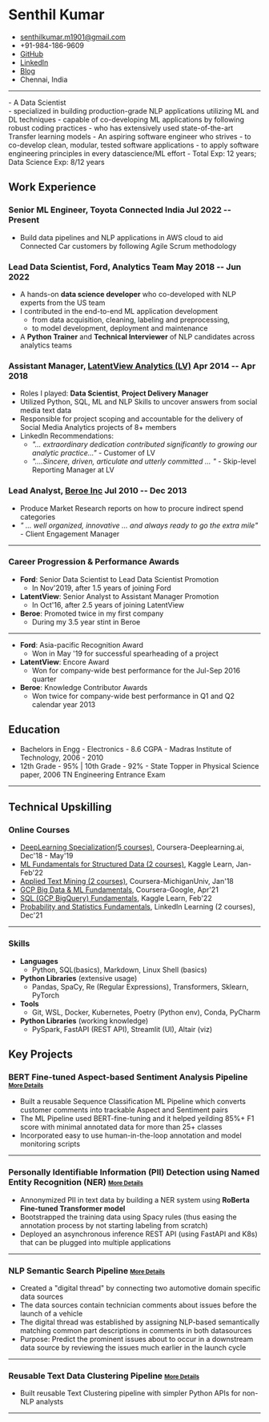 <!-- The (first) h1 will be used as the <title> of the HTML page -->
# Senthil Kumar

<!-- The unordered list immediately after the h1 will be formatted on a single
line. It is intended to be used for contact details -->
- <senthilkumar.m1901@gmail.com>
- +91-984-186-9609
- <a href="https://github.com/senthilkumarm1901">GitHub</a>
- <a href="https://linkedin.com/in/senthilkumarm1901">LinkedIn</a>
- <a href="https://senthilkumarm1901.github.io/learn_by_blogging">Blog</a>
- Chennai, India
<hr>
<!-- The paragraph after the h1 and ul and before the first h2 is optional. It
is intended to be used for a short summary. -->
- A Data Scientist <br>
    - specialized in building production-grade NLP applications utilizing ML and DL techniques
	- capable of co-developing ML applications by following robust coding practices
	- who has extensively used state-of-the-art Transfer learning models
- An aspiring software engineer who strives 
    - to co-develop clean, modular, tested software applications 
    - to apply software engineering principles in every datascience/ML effort
- Total Exp: 12 years; Data Science Exp: 8/12 years

## Work Experience

<!-- You have to wrap the "left" and "right" half of these headings in spans by
hand -->
### <span>Senior ML Engineer, Toyota Connected India</span> <span>Jul 2022 -- Present </span>
- Build data pipelines and NLP applications in AWS cloud to aid Connected Car customers by following Agile Scrum methodology 

### <span>Lead Data Scientist, Ford, Analytics Team</span> <span>May 2018 -- Jun 2022</span>

- A hands-on **data science developer** who co-developed with NLP experts from the US team
- I contributed in the end-to-end ML application development
    - from data acquisition, cleaning, labeling and preprocessing,
    - to model development, deployment and maintenance
- A **Python Trainer** and **Technical Interviewer** of NLP candidates across analytics teams

### <span>Assistant Manager, [LatentView Analytics (LV)](https://in.linkedin.com/company/latentview-analytics)</span> <span>Apr 2014 -- Apr 2018</span>

- Roles I played: **Data Scientist**, **Project Delivery Manager**
- Utilized Python, SQL, ML and NLP Skills to uncover answers from social media text data
- Responsible for project scoping and accountable for the delivery of Social Media Analytics projects of 8+ members
- LinkedIn Recommendations: 
    - *"... extraordinary dedication contributed significantly to growing our analytic practice..."* - Customer of LV
    - *"....Sincere, driven, articulate and utterly committed ... "* - Skip-level Reporting Manager at LV

### <span>Lead Analyst, [Beroe Inc](https://in.linkedin.com/company/beroe-inc)</span> <span>Jul 2010 -- Dec 2013 </span>
- Produce Market Research reports on how to procure indirect spend categories
- *" ... well organized, innovative ... and always ready to go the extra mile"* - Client Engagement Manager

<hr>

### Career Progression & Performance Awards

- **Ford**: Senior Data Scientist to Lead Data Scientist Promotion
    - In Nov'2019, after 1.5 years of joining Ford
- **LatentView**: Senior Analyst to Assistant Manager Promotion 
    - In Oct'16, after 2.5 years of joining LatentView
- **Beroe**: Promoted twice in my first company
    - During my 3.5 year stint in Beroe

<hr>

- **Ford**: Asia-pacific Recognition Award
    - Won in May '19 for successful spearheading of a project
- **LatentView**: Encore Award 
    - Won for company-wide best performance for the Jul-Sep 2016 quarter
- **Beroe**: Knowledge Contributor Awards
    - Won twice for company-wide best performance in Q1 and Q2 calendar year 2013



## Education

- Bachelors in Engg - Electronics - 8.6 CGPA
      - Madras Institute of Technology, 2006 - 2010
- 12th Grade - 95% | 10th Grade - 92%
      - State Topper in Physical Science paper, 2006 TN Engineering Entrance Exam
<hr>

## Technical Upskilling

### Online Courses

- [DeepLearning Specialization(5 courses)](https://www.coursera.org/account/accomplishments/specialization/Z9PBLFGG48SM), Coursera-Deeplearning.ai, Dec'18 - May'19
- [ML Fundamentals for Structured Data (2 courses)](https://github.com/senthilkumarm1901/MyCourseWorkNotes/tree/master/Kaggle_Learn/machine_learning_courses), Kaggle Learn, Jan-Feb'22
- [Applied Text Mining (2 courses)](https://www.coursera.org/account/accomplishments/certificate/MVJKAKWVLSUD), Coursera-MichiganUniv, Jan'18
- [GCP Big Data & ML Fundamentals](https://www.coursera.org/account/accomplishments/verify/7WU5RTGFUP59), Coursera-Google, Apr'21 
- [SQL (GCP BigQuery) Fundamentals](https://github.com/senthilkumarm1901/MyCourseWorkNotes/tree/master/Kaggle_Learn/SQL), Kaggle Learn, Feb'22
- [Probability and Statistics Fundamentals](https://github.com/senthilkumarm1901/MyCourseWorkNotes/tree/master/Statistics), LinkedIn Learning (2 courses), Dec'21

<hr>


### Skills

- **Languages** 
    - Python, SQL(basics), Markdown, Linux Shell (basics)
- **Python Libraries** (extensive usage) 
    - Pandas, SpaCy, Re (Regular Expressions), Transformers, Sklearn, PyTorch
- **Tools**
    - Git, WSL, Docker, Kubernetes, Poetry (Python env), Conda, PyCharm
- **Python Libraries** (working knowledge)
    - PySpark, FastAPI (REST API), Streamlit (UI), Altair (viz)

## Key Projects

### BERT Fine-tuned Aspect-based Sentiment Analysis Pipeline <small><small>[More Details](https://github.com/senthilkumarm1901/senthilkumarm1901/blob/main/project_descriptions/asba.md)</small></small>

- Built a reusable Sequence Classification ML Pipeline which converts customer comments into trackable Aspect and Sentiment pairs
- The ML Pipeline used BERT-fine-tuning and it helped yeilding 85%+ F1 score with minimal annotated data for more than 25+ classes
- Incorporated easy to use human-in-the-loop annotation and model monitoring scripts

<hr>

### Personally Identifiable Information (PII) Detection using Named Entity Recognition (NER) <small><small>[More Details](https://github.com/senthilkumarm1901/senthilkumarm1901/blob/main/project_descriptions/pii_ner.md)</small></small>

- Annonymized PII in text data by building a NER system using **RoBerta Fine-tuned Transformer model**
- Bootstrapped the training data using Spacy rules (thus easing the annotation process by not starting labeling from scratch)
- Deployed an asynchronous inference REST API (using FastAPI and K8s) that can be plugged into multiple applications

<hr>

### NLP Semantic Search Pipeline <small><small>[More Details](https://github.com/senthilkumarm1901/senthilkumarm1901/blob/main/project_descriptions/semantic_search.md)</small></small>

- Created a "digital thread" by connecting two automotive domain specific data sources
- The data sources contain technician comments about issues before the launch of a vehicle
- The digital thread was established by assigning NLP-based semantically matching common part descriptions in comments in both datasources
- Purpose: Predict the prominent issues about to occur in a downstream data source by reviewing the issues much earlier in the launch cycle

<hr>

### Reusable Text Data Clustering Pipeline <small><small>[More Details](https://github.com/senthilkumarm1901/senthilkumarm1901/blob/main/project_descriptions/text_clustering.md)</small></small>

- Built reusable Text Clustering pipeline with simpler Python APIs for non-NLP analysts

<hr>
